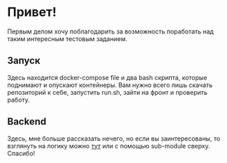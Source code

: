 # Привет!
Первым делом хочу поблагодарить за возможность поработать над таким интересным тестовым заданием.
## Запуск
Здесь находится docker-compose file и два bash скрипта, которые поднимают и опускают контейнеры.
Вам нужно всего лишь скачать репозиторий к себе, запустить run.sh, зайти на фронт и проверить работу.
## Backend
Здесь, мне больше рассказать нечего, но если вы заинтересованы, то взглянуть на логику можно [тут](https://github.com/Dlakares/minesweeper/tree/master) или с помощью sub-module сверху.
Спасибо!
